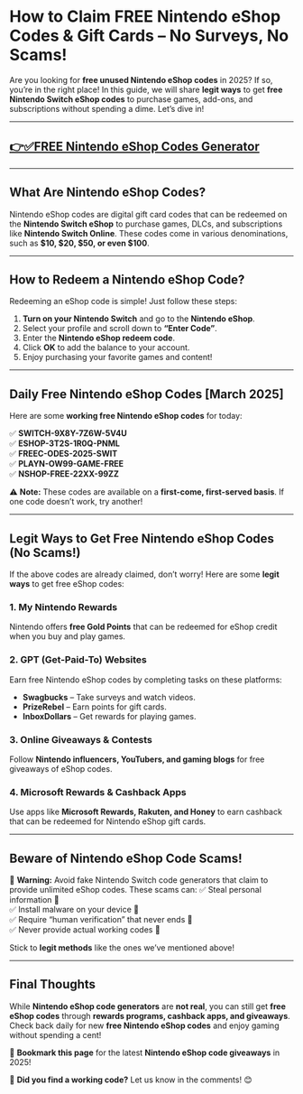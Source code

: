 # **How to Claim FREE Nintendo eShop Codes & Gift Cards – No Surveys, No Scams!**

Are you looking for **free unused Nintendo eShop codes** in 2025? If so, you’re in the right place! In this guide, we will share **legit ways** to get **free Nintendo Switch eShop codes** to purchase games, add-ons, and subscriptions without spending a dime. Let’s dive in!

---
## [👉✅FREE Nintendo eShop Codes Generator](https://codesloot.com/)
---

## **What Are Nintendo eShop Codes?**
Nintendo eShop codes are digital gift card codes that can be redeemed on the **Nintendo Switch eShop** to purchase games, DLCs, and subscriptions like **Nintendo Switch Online**. These codes come in various denominations, such as **$10, $20, $50, or even $100**.

---

## **How to Redeem a Nintendo eShop Code?**
Redeeming an eShop code is simple! Just follow these steps:

1. **Turn on your Nintendo Switch** and go to the **Nintendo eShop**.
2. Select your profile and scroll down to **“Enter Code”**.
3. Enter the **Nintendo eShop redeem code**.
4. Click **OK** to add the balance to your account.
5. Enjoy purchasing your favorite games and content!

---

## **Daily Free Nintendo eShop Codes [March 2025]**
Here are some **working free Nintendo eShop codes** for today:

✅ **SWITCH-9X8Y-7Z6W-5V4U**  
✅ **ESHOP-3T2S-1R0Q-PNML**  
✅ **FREEC-ODES-2025-SWIT**  
✅ **PLAYN-OW99-GAME-FREE**  
✅ **NSHOP-FREE-22XX-99ZZ**  

⚠️ **Note:** These codes are available on a **first-come, first-served basis**. If one code doesn’t work, try another!

---

## **Legit Ways to Get Free Nintendo eShop Codes (No Scams!)**
If the above codes are already claimed, don’t worry! Here are some **legit ways** to get free eShop codes:

### **1. My Nintendo Rewards**  
Nintendo offers **free Gold Points** that can be redeemed for eShop credit when you buy and play games.

### **2. GPT (Get-Paid-To) Websites**  
Earn free Nintendo eShop codes by completing tasks on these platforms:
- **Swagbucks** – Take surveys and watch videos.
- **PrizeRebel** – Earn points for gift cards.
- **InboxDollars** – Get rewards for playing games.

### **3. Online Giveaways & Contests**  
Follow **Nintendo influencers, YouTubers, and gaming blogs** for free giveaways of eShop codes.

### **4. Microsoft Rewards & Cashback Apps**  
Use apps like **Microsoft Rewards, Rakuten, and Honey** to earn cashback that can be redeemed for Nintendo eShop gift cards.

---

## **Beware of Nintendo eShop Code Scams!**
🚨 **Warning:** Avoid fake Nintendo Switch code generators that claim to provide unlimited eShop codes. These scams can:
✅ Steal personal information 🚫  
✅ Install malware on your device 🚫  
✅ Require “human verification” that never ends 🚫  
✅ Never provide actual working codes 🚫  

Stick to **legit methods** like the ones we’ve mentioned above!

---

## **Final Thoughts**
While **Nintendo eShop code generators** are **not real**, you can still get **free eShop codes** through **rewards programs, cashback apps, and giveaways**. Check back daily for new **free Nintendo eShop codes** and enjoy gaming without spending a cent!

🔔 **Bookmark this page** for the latest **Nintendo eShop code giveaways** in 2025!

💬 **Did you find a working code?** Let us know in the comments! 😊

